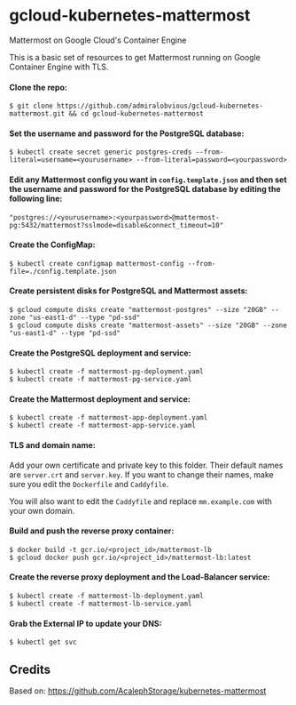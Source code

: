 # gcloud-kubernetes-mattermost
Mattermost on Google Cloud's Container Engine

This is a basic set of resources to get Mattermost running on Google Container Engine with TLS.

#### Clone the repo:
```console
$ git clone https://github.com/admiralobvious/gcloud-kubernetes-mattermost.git && cd gcloud-kubernetes-mattermost
```

#### Set the username and password for the PostgreSQL database:
```console
$ kubectl create secret generic postgres-creds --from-literal=username=<yourusername> --from-literal=password=<yourpassword>
```

#### Edit any Mattermost config you want in `config.template.json` and then set the username and password for the PostgreSQL database by editing the following line:
```console
"postgres://<yourusername>:<yourpassword>@mattermost-pg:5432/mattermost?sslmode=disable&connect_timeout=10"
```

#### Create the ConfigMap:
```console
$ kubectl create configmap mattermost-config --from-file=./config.template.json
```

#### Create persistent disks for PostgreSQL and Mattermost assets:
```console
$ gcloud compute disks create "mattermost-postgres" --size "20GB" --zone "us-east1-d" --type "pd-ssd"
$ gcloud compute disks create "mattermost-assets" --size "20GB" --zone "us-east1-d" --type "pd-ssd"
```

#### Create the PostgreSQL deployment and service:
```console
$ kubectl create -f mattermost-pg-deployment.yaml
$ kubectl create -f mattermost-pg-service.yaml
```

#### Create the Mattermost deployment and service:
```console
$ kubectl create -f mattermost-app-deployment.yaml
$ kubectl create -f mattermost-app-service.yaml
```

#### TLS and domain name:

Add your own certificate and private key to this folder. Their default names are `server.crt` and `server.key`.
If you want to change their names, make sure you edit the `Dockerfile` and `Caddyfile`.

You will also want to edit the `Caddyfile` and replace `mm.example.com` with your own domain.

#### Build and push the reverse proxy container:
```console
$ docker build -t gcr.io/<project_id>/mattermost-lb
$ gcloud docker push gcr.io/<project_id>/mattermost-lb:latest
```

#### Create the reverse proxy deployment and the Load-Balancer service: 

```console
$ kubectl create -f mattermost-lb-deployment.yaml
$ kubectl create -f mattermost-lb-service.yaml
```

#### Grab the External IP to update your DNS:

```console
$ kubectl get svc
```

Credits
-------
Based on: https://github.com/AcalephStorage/kubernetes-mattermost

